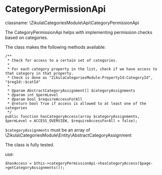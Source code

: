 CategoryPermissionApi
=====================

classname: \Zikula\CategoriesModule\Api\CategoryPermissionApi

The CategoryPermissionApi helps with implementing permission checks based on categories.

The class makes the following methods available:

    /**
     * Check for access to a certain set of categories.
     *
     * For each category property in the list, check if we have access to that category in that property.
     * Check is done as "ZikulaCategoriesModule:PropertyId:CategoryId", "$regId::$catId"
     *
     * @param AbstractCategoryAssignment[] $categoryAssignments
     * @param int $permLevel
     * @param bool $requireAccessForAll
     * @return bool True if access is allowed to at least one of the categories
     */
    public function hasCategoryAccess(array $categoryAssignments, $permLevel = ACCESS_OVERVIEW, $requireAccessForAll = false);

`$categoryAssignments` must be an array of \Zikula\CategoriesModule\Entity\AbstractCategoryAssignment

The class is fully tested.

use:

    $hasAccess = $this->categoryPermissionApi->hasCategoryAccess($page->getCategoryAssignments());

